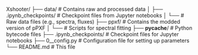 Xshooter/
├── data/                      # Contains raw and processed data
│   ├── .ipynb_checkpoints/    # Checkpoint files from Jupyter notebooks
│   └── <data-files>           # Raw data files (e.g., spectra, fluxes)
├── ppxf/                      # Contains the modded version of pPXF
│   └── <code-files>           # Scripts for spectral fitting
├── __pycache__/               # Python bytecode files
├── .ipynb_checkpoints/        # Checkpoint files for Jupyter notebooks
├── 0__config.py               # Configuration file for setting up parameters
└── README.md                  # This file
